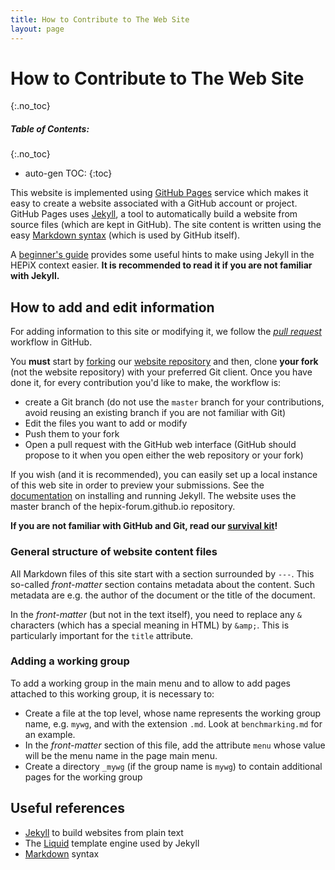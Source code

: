 ```yaml
---
title: How to Contribute to The Web Site
layout: page
---
```


# How to Contribute to The Web Site
{:.no_toc}

##### Table of Contents:
{:.no_toc}
* auto-gen TOC:
{:toc}


This website is implemented using [GitHub Pages](https://pages.github.com/) service which makes it easy to create a website associated with
a GitHub account or project. GitHub Pages uses [Jekyll](https://help.github.com/articles/using-jekyll-with-pages/), a tool to automatically build 
a website from source files (which are kept in GitHub).
The site content is written using the easy [Markdown syntax](http://daringfireball.net/projects/markdown/syntax) (which is used by GitHub itself).

A [beginner's guide](/about/jekyll-beginners.html) provides some useful hints to make using Jekyll in the HEPiX context easier.
**It is recommended to read it if you are not familiar with Jekyll.**

## How to add and edit information

For adding information to this site or modifying it, we follow the *[pull request](https://help.github.com/articles/using-pull-requests/)* 
workflow in GitHub.

You **must** start by [forking](https://github.com/HEPiX-Forum/hepix-forum.github.io#fork-destination-box)
our [website repository](https://github.com/hepix-forum/hepix-forum.github.io) and then, clone **your fork**
(not the website repository) with your preferred Git client. Once you have done it, for every contribution you'd
like to make, the workflow is:
* create a Git branch (do not use the `master` branch for your contributions,
avoid reusing an existing branch if you are not familiar with Git)
* Edit the files you want to add or modify
* Push them to your fork
* Open a pull request with the GitHub web interface (GitHub should propose to it when you open either the web
repository or your fork)

If you wish (and it is recommended), you can easily set up a local instance of this web site in order to preview your submissions. 
See the [documentation](https://help.github.com/articles/using-jekyll-with-pages/) on installing and running Jekyll.
The website uses the master branch of the hepix-forum.github.io repository.

**If you are not familiar with GitHub and Git, read our [survival kit](/about/github-beginners.html)!**

### General structure of website content files

All Markdown files of this site start with a section surrounded by `---`. This
so-called *front-matter* section contains metadata about the content. Such metadata are
e.g. the author of the document or the title of the document.

In the *front-matter* (but not in the text itself), you need to replace any `&` characters (which has a special meaning in HTML) by `&amp;`.
This is particularly important for the `title` attribute.

### Adding a working group

To add a working group in the main menu and to allow to add pages attached to this working group, it is necessary to:

* Create a file at the top level, whose name represents the working group name, e.g. `mywg`, and with the extension `.md`. 
Look at `benchmarking.md` for an example.
* In the *front-matter*  section of this file, add the attribute `menu` whose value will be the menu name in the page main menu.
* Create a directory `_mywg` (if the group name is `mywg`) to contain additional pages for the working group

## Useful references

- [Jekyll](http://jekyllrb.com/) to build websites from plain text
- The [Liquid](https://github.com/Shopify/liquid/wiki) template engine used by Jekyll
- [Markdown](http://daringfireball.net/projects/markdown/syntax) syntax
